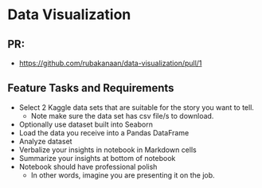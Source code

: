 # Data Visualization


## PR:
* https://github.com/rubakanaan/data-visualization/pull/1

## Feature Tasks and Requirements

* Select 2 Kaggle data sets that are suitable for the story you want to tell.
    * Note make sure the data set has csv file/s to download.
* Optionally use dataset built into Seaborn
* Load the data you receive into a Pandas DataFrame
* Analyze dataset
* Verbalize your insights in notebook in Markdown cells
* Summarize your insights at bottom of notebook
* Notebook should have professional polish
    * In other words, imagine you are presenting it on the job.